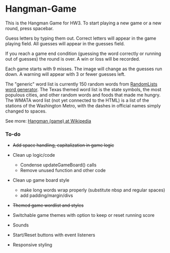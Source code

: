 # Hangman-Game
This is the Hangman Game for HW3. To start playing a new game or a new round, press spacebar.

Guess letters by typing them out. Correct letters will appear in the game playing field. All guesses will appear in the guesses field.

If you reach a game end condition (guessing the word correctly or running out of guesses) the round is over. A win or loss will be recorded.

Each game starts with 9 misses. The image will change as the guesses run down. A warning will appear with 3 or fewer guesses left.

The "generic" word list is currently 150 random words from [RandomLists word generator](https://www.randomlists.com/random-words). The Texas themed word list is the state symbols, the most populous cities, and other random words and foods that made me hungry. The WMATA word list (not yet connected to the HTML) is a list of the stations of the Washington Metro, with the dashes in official names simply changed to spaces.

See more: [Hangman (game) at Wikipedia](https://en.wikipedia.org/wiki/Hangman_\(game\))

### To-do 

* ~~Add space handling, capitalization in game logic~~

* Clean up logic/code
    * Condense updateGameBoard() calls 
    * Remove unused function and other code
* Clean up game board style
    * make long words wrap properly (substitute nbsp and regular spaces)
    * add padding/margin/divs
* ~~Themed game wordlist and styles~~
* Switchable game themes with option to keep or reset running score
* Sounds
* Start/Reset buttons with event listeners
* Responsive styling

